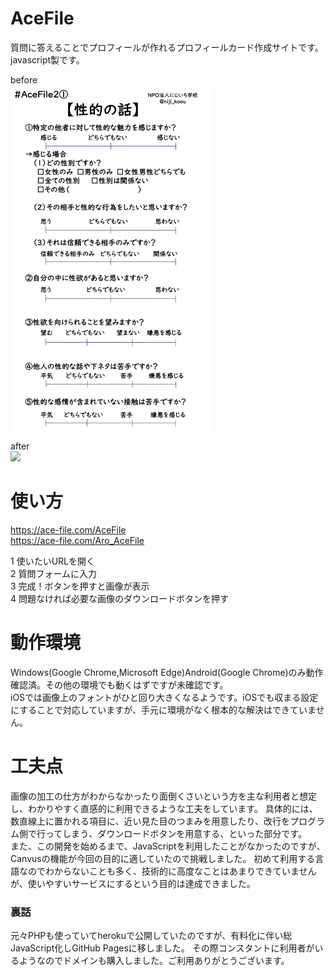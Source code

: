 # AceFile
質問に答えることでプロフィールが作れるプロフィールカード作成サイトです。javascript製です。

before  
<img src="img_AceFile/base1.jpg" width="320px">  
after  
<img src="https://user-images.githubusercontent.com/72150399/230801231-cb3bfd4d-3f60-4f26-b382-83fb75136638.png" width="320px">

# 使い方
https://ace-file.com/AceFile  
https://ace-file.com/Aro_AceFile

1 使いたいURLを開く  
2 質問フォームに入力  
3 完成！ボタンを押すと画像が表示  
4 問題なければ必要な画像のダウンロードボタンを押す  

# 動作環境
Windows(Google Chrome,Microsoft Edge)Android(Google Chrome)のみ動作確認済。その他の環境でも動くはずですが未確認です。  
iOSでは画像上のフォントがひと回り大きくなるようです。iOSでも収まる設定にすることで対応していますが、手元に環境がなく根本的な解決はできていません。

# 工夫点
画像の加工の仕方がわからなかったり面倒くさいという方を主な利用者と想定し、わかりやすく直感的に利用できるような工夫をしています。
具体的には、数直線上に置かれる項目に、近い見た目のつまみを用意したり、改行をプログラム側で行ってしまう、ダウンロードボタンを用意する、といった部分です。  
また、この開発を始めるまで、JavaScriptを利用したことがなかったのですが、Canvusの機能が今回の目的に適していたので挑戦しました。
初めて利用する言語なのでわからないことも多く、技術的に高度なことはあまりできていませんが、使いやすいサービスにするという目的は達成できました。  

### 裏話
元々PHPも使っていてherokuで公開していたのですが、有料化に伴い総JavaScript化しGitHub Pagesに移しました。
その際コンスタントに利用者がいるようなのでドメインも購入しました。ご利用ありがとうございます。
